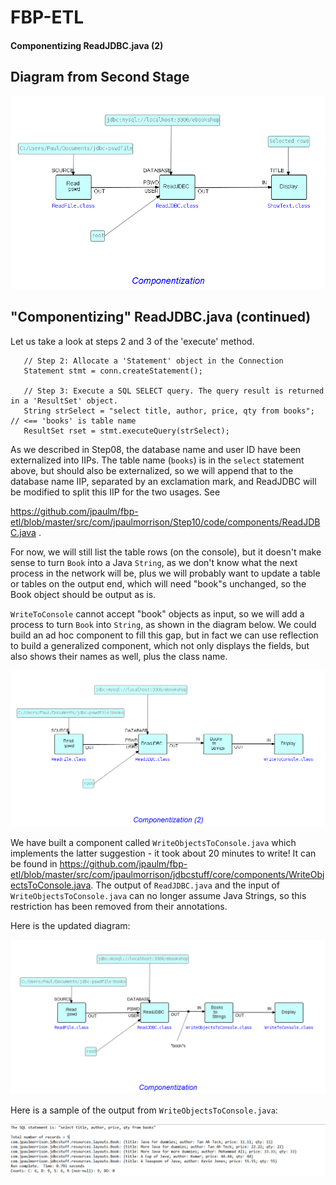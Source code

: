 FBP-ETL
=======

#### Componentizing ReadJDBC.java (2)

## Diagram from Second Stage

![Converted to ShowText](https://github.com/jpaulm/fbp-etl/blob/master/src/com/jpaulmorrison/Step08/docs/Step08-2.png "Converted to ShowText")

## "Componentizing" ReadJDBC.java (continued)
     

Let us take a look at steps 2 and 3 of the 'execute' method.
```
   // Step 2: Allocate a 'Statement' object in the Connection
   Statement stmt = conn.createStatement();
			   
   // Step 3: Execute a SQL SELECT query. The query result is returned in a 'ResultSet' object.
   String strSelect = "select title, author, price, qty from books";  // <== 'books' is table name
   ResultSet rset = stmt.executeQuery(strSelect);
```
As we described in Step08, the database name and user ID have been externalized into IIPs.  The table name (`books`) is in the `select` statement above, but should also be externalized, so we will append that to the database name IIP, separated by an exclamation mark, and ReadJDBC will be modified to split this IIP for the two usages.   See  

https://github.com/jpaulm/fbp-etl/blob/master/src/com/jpaulmorrison/Step10/code/components/ReadJDBC.java .

For now, we will still list the table rows (on the console), but it doesn't make sense to turn `Book` into a Java `String`, as we don't know what the next process in the network will be, plus we will probably want to update a table or tables on the output end, which will need "book"s unchanged, so the Book object should be output as is.  

`WriteToConsole` cannot accept "book" objects as input, so we will add a process to turn `Book` into `String`, as shown in the diagram below.  We could build an ad hoc component to fill this gap, but in fact we can use reflection to build a generalized component, which not only displays the fields, but also shows their names as well, plus the class name.

![Next Phase](https://github.com/jpaulm/fbp-etl/blob/master/src/com/jpaulmorrison/Step10/docs/Step10.png "Next phase")  

We have built a component called `WriteObjectsToConsole.java` which implements the latter suggestion - it took about 20 minutes to write!  It can be found in https://github.com/jpaulm/fbp-etl/blob/master/src/com/jpaulmorrison/jdbcstuff/core/components/WriteObjectsToConsole.java.  The output of `ReadJDBC.java` and the input of `WriteObjectsToConsole.java` can no longer assume Java Strings, so this restriction has been removed from their annotations.

Here is the updated diagram:

![Updated Diagram](https://github.com/jpaulm/fbp-etl/blob/master/src/com/jpaulmorrison/Step10/docs/Step10-2.png "Updated Diagram")

Here is a sample of the output from `WriteObjectsToConsole.java`:

![Output of WriteObjectsToConsole.java](https://github.com/jpaulm/fbp-etl/blob/master/src/com/jpaulmorrison/Step10/docs/Step10-3.png "Output of WriteObjectsToConsole")

